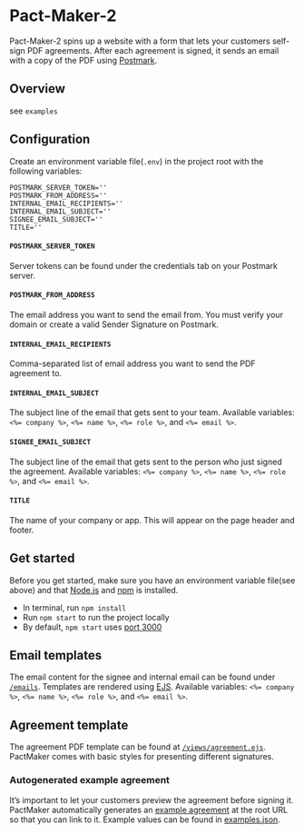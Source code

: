 # Pact-Maker-2


Pact-Maker-2 spins up a website with a form that lets your customers self-sign PDF agreements. 
After each agreement is signed, it sends an email with a copy of the PDF using [Postmark](https://postmarkapp.com).

## Overview

see `examples`

## Configuration

Create an environment variable file(`.env`) in the project root with the following variables:

```
POSTMARK_SERVER_TOKEN=''
POSTMARK_FROM_ADDRESS=''
INTERNAL_EMAIL_RECIPIENTS=''
INTERNAL_EMAIL_SUBJECT=''
SIGNEE_EMAIL_SUBJECT=''
TITLE=''
```

#### `POSTMARK_SERVER_TOKEN`

Server tokens can be found under the credentials tab on your Postmark server.

#### `POSTMARK_FROM_ADDRESS`

The email address you want to send the email from. You must verify your domain or create a valid Sender Signature on Postmark.

#### `INTERNAL_EMAIL_RECIPIENTS`

Comma-separated list of email address you want to send the PDF agreement to.

#### `INTERNAL_EMAIL_SUBJECT`

The subject line of the email that gets sent to your team. Available variables: `<%= company %>`, `<%= name %>`, `<%= role %>`, and `<%= email %>`.

#### `SIGNEE_EMAIL_SUBJECT`

The subject line of the email that gets sent to the person who just signed the agreement. Available variables: `<%= company %>`, `<%= name %>`, `<%= role %>`, and `<%= email %>`.

#### `TITLE`

The name of your company or app. This will appear on the page header and footer.

## Get started

Before you get started, make sure you have an environment variable file(see above) and that [Node.js](https://nodejs.org/en/) and [npm](https://www.npmjs.com/get-npm) is installed.

- In terminal, run `npm install`
- Run `npm start` to run the project locally
- By default, `npm start` uses [port 3000](http://localhost:3000)

## Email templates

The email content for the signee and internal email can be found under [`/emails`](emails). Templates are rendered using [EJS](http://www.embeddedjs.com/). Available variables: `<%= company %>`, `<%= name %>`, `<%= role %>`, and `<%= email %>`.

## Agreement template

The agreement PDF template can be found at [`/views/agreement.ejs`](views/agreement.ejs). PactMaker comes with basic styles for presenting different signatures.

### Autogenerated example agreement

It’s important to let your customers preview the agreement before signing it. PactMaker automatically generates an [example agreement](#) at the root URL so that you can link to it. Example values can be found in [examples.json](examples.json).
